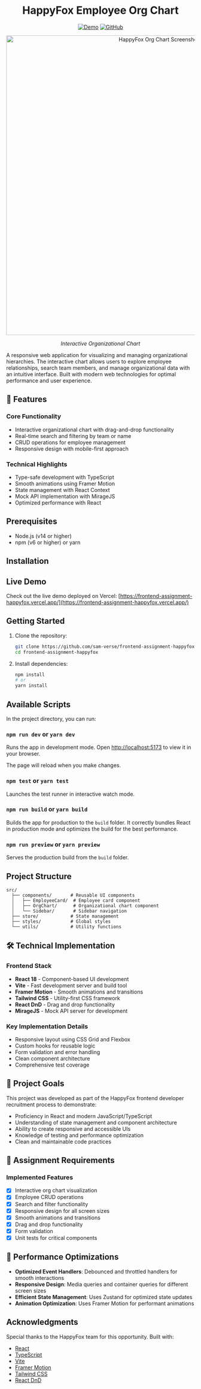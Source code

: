<div align="center">
  <h1>HappyFox Employee Org Chart</h1>
  
  [![Demo](https://img.shields.io/badge/View-Demo-2ea44f?style=for-the-badge&logo=vercel)](https://frontend-assignment-happyfox.vercel.app/)
  [![GitHub](https://img.shields.io/badge/View-Code-181717?style=for-the-badge&logo=github)](https://github.com/sam-verse/frontend-assignment-happyfox)
  
  <img src="https://github.com/sam-verse/frontend-assignment-happyfox/blob/main/src/public/image.png" alt="HappyFox Org Chart Screenshot" width="800" />
  
  *Interactive Organizational Chart*
</div>

A responsive web application for visualizing and managing organizational hierarchies. The interactive chart allows users to explore employee relationships, search team members, and manage organizational data with an intuitive interface. Built with modern web technologies for optimal performance and user experience.

## 🚀 Features

### Core Functionality
- Interactive organizational chart with drag-and-drop functionality
- Real-time search and filtering by team or name
- CRUD operations for employee management
- Responsive design with mobile-first approach

### Technical Highlights
- Type-safe development with TypeScript
- Smooth animations using Framer Motion
- State management with React Context
- Mock API implementation with MirageJS
- Optimized performance with React

## Prerequisites

- Node.js (v14 or higher)
- npm (v6 or higher) or yarn

## Installation

## Live Demo

Check out the live demo deployed on Vercel: [https://frontend-assignment-happyfox.vercel.app/](https://frontend-assignment-happyfox.vercel.app/)

## Getting Started

1. Clone the repository:
   ```bash
   git clone https://github.com/sam-verse/frontend-assignment-happyfox.git
   cd frontend-assignment-happyfox
   ```

2. Install dependencies:
   ```bash
   npm install
   # or
   yarn install
   ```

## Available Scripts

In the project directory, you can run:

### `npm run dev` or `yarn dev`

Runs the app in development mode.
Open [http://localhost:5173](http://localhost:5173) to view it in your browser.

The page will reload when you make changes.

### `npm test` or `yarn test`

Launches the test runner in interactive watch mode.

### `npm run build` or `yarn build`

Builds the app for production to the `build` folder.
It correctly bundles React in production mode and optimizes the build for the best performance.

### `npm run preview` or `yarn preview`

Serves the production build from the `build` folder.

## Project Structure

```
src/
  ├── components/       # Reusable UI components
  │   ├── EmployeeCard/  # Employee card component
  │   ├── OrgChart/      # Organizational chart component
  │   └── Sidebar/       # Sidebar navigation
  ├── store/            # State management
  ├── styles/           # Global styles
  └── utils/            # Utility functions
```

## 🛠️ Technical Implementation

### Frontend Stack
- **React 18** - Component-based UI development
- **Vite** - Fast development server and build tool
- **Framer Motion** - Smooth animations and transitions
- **Tailwind CSS** - Utility-first CSS framework
- **React DnD** - Drag and drop functionality
- **MirageJS** - Mock API server for development

### Key Implementation Details
- Responsive layout using CSS Grid and Flexbox
- Custom hooks for reusable logic
- Form validation and error handling
- Clean component architecture
- Comprehensive test coverage

## 🎯 Project Goals

This project was developed as part of the HappyFox frontend developer recruitment process to demonstrate:
- Proficiency in React and modern JavaScript/TypeScript
- Understanding of state management and component architecture
- Ability to create responsive and accessible UIs
- Knowledge of testing and performance optimization
- Clean and maintainable code practices

## 📝 Assignment Requirements

### Implemented Features
- [x] Interactive org chart visualization
- [x] Employee CRUD operations
- [x] Search and filter functionality
- [x] Responsive design for all screen sizes
- [x] Smooth animations and transitions
- [x] Drag and drop functionality
- [x] Form validation
- [x] Unit tests for critical components

## 🚀 Performance Optimizations

- **Optimized Event Handlers**: Debounced and throttled handlers for smooth interactions
- **Responsive Design**: Media queries and container queries for different screen sizes
- **Efficient State Management**: Uses Zustand for optimized state updates
- **Animation Optimization**: Uses Framer Motion for performant animations



## Acknowledgments

Special thanks to the HappyFox team for this opportunity. Built with:
- [React](https://reactjs.org/)
- [TypeScript](https://www.typescriptlang.org/)
- [Vite](https://vitejs.dev/)
- [Framer Motion](https://www.framer.com/motion/)
- [Tailwind CSS](https://tailwindcss.com/)
- [React DnD](https://react-dnd.github.io/react-dnd/about)

